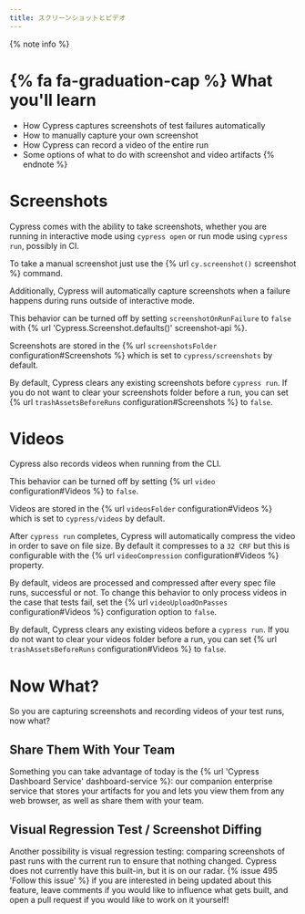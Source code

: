 ```yaml
---
title: スクリーンショットとビデオ
---
```


{% note info %}
# {% fa fa-graduation-cap %} What you'll learn

- How Cypress captures screenshots of test failures automatically
- How to manually capture your own screenshot
- How Cypress can record a video of the entire run
- Some options of what to do with screenshot and video artifacts
{% endnote %}

# Screenshots

Cypress comes with the ability to take screenshots, whether you are running in interactive mode using `cypress open` or run mode using `cypress run`, possibly in CI.

To take a manual screenshot just use the {% url `cy.screenshot()` screenshot %} command.

Additionally, Cypress will automatically capture screenshots when a failure happens during runs outside of interactive mode.

This behavior can be turned off by setting `screenshotOnRunFailure` to `false` with {% url 'Cypress.Screenshot.defaults()' screenshot-api %}.

Screenshots are stored in the {% url `screenshotsFolder` configuration#Screenshots %} which is set to `cypress/screenshots` by default.

By default, Cypress clears any existing screenshots before `cypress run`. If you do not want to clear your screenshots folder before a run, you can set {% url `trashAssetsBeforeRuns` configuration#Screenshots %} to `false`.

# Videos

Cypress also records videos when running from the CLI.

This behavior can be turned off by setting {% url `video` configuration#Videos %} to `false`.

Videos are stored in the {% url `videosFolder` configuration#Videos %} which is set to `cypress/videos` by default.

After `cypress run` completes, Cypress will automatically compress the video in order to save on file size. By default it compresses to a `32 CRF` but this is configurable with the {% url `videoCompression` configuration#Videos %} property.

By default, videos are processed and compressed after every spec file runs, successful or not. To change this behavior to only process videos in the case that tests fail, set the {% url `videoUploadOnPasses` configuration#Videos %} configuration option to `false`.

By default, Cypress clears any existing videos before a `cypress run`. If you do not want to clear your videos folder before a run, you can set {% url `trashAssetsBeforeRuns` configuration#Videos %} to `false`.

# Now What?

So you are capturing screenshots and recording videos of your test runs, now what?

## Share Them With Your Team

Something you can take advantage of today is the {% url 'Cypress Dashboard Service' dashboard-service %}: our companion enterprise service that stores your artifacts for you and lets you view them from any web browser, as well as share them with your team.

## Visual Regression Test / Screenshot Diffing

Another possibility is visual regression testing: comparing screenshots of past runs with the current run to ensure that nothing changed. Cypress does not currently have this built-in, but it is on our radar. {% issue 495 'Follow this issue' %} if you are interested in being updated about this feature, leave comments if you would like to influence what gets built, and open a pull request if you would like to work on it yourself!
